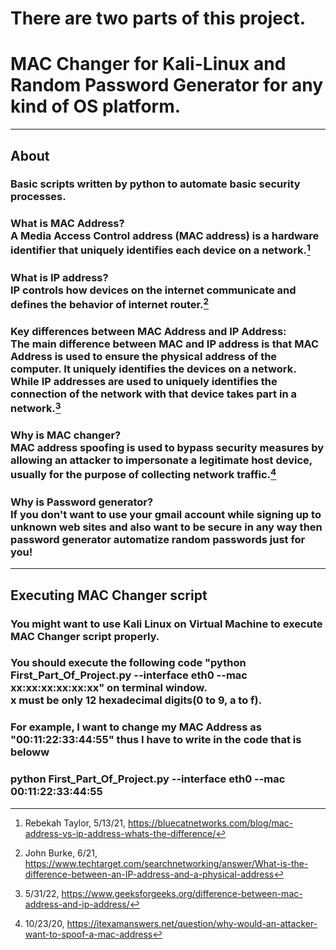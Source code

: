 # There are two parts of this project. 
# MAC Changer for Kali-Linux and Random Password Generator for any kind of OS platform.
---
## About
### Basic scripts written by python to automate basic security processes.

### What is MAC Address?<br>A Media Access Control address (MAC address) is a hardware identifier that uniquely identifies each device on a network.[^1]

### What is IP address?</b><br>IP controls how devices on the internet communicate and defines the behavior of internet router.[^2]

### Key differences between MAC Address and IP Address:<br>The main difference between MAC and IP address is that MAC Address is used to ensure the physical address of the computer. It uniquely identifies the devices on a network. While IP addresses are used to uniquely identifies the connection of the network with that device takes part in a network.[^3]

### Why is MAC changer?<br>MAC address spoofing is used to bypass security measures by allowing an attacker to impersonate a legitimate host device, usually for the purpose of collecting network traffic.[^4]

### Why is Password generator?<br> If you don't want to use your gmail account while signing up to unknown web sites and also want to be secure in any way then password generator automatize random passwords just for you!
---
## Executing MAC Changer script

### You might want to use Kali Linux on Virtual Machine to execute MAC Changer script properly.
### You should execute the following code "python First_Part_Of_Project.py --interface eth0 --mac xx:xx:xx:xx:xx:xx" on terminal window.<br> x must be only 12 hexadecimal digits(0 to 9, a to f).
### For example, I want to change my MAC Address as "00:11:22:33:44:55" thus I have to write in the code that is beloww<br> 
### python First_Part_Of_Project.py --interface eth0 --mac 00:11:22:33:44:55

[^1]: Rebekah Taylor, 5/13/21, https://bluecatnetworks.com/blog/mac-address-vs-ip-address-whats-the-difference/
[^2]: John Burke, 6/21, https://www.techtarget.com/searchnetworking/answer/What-is-the-difference-between-an-IP-address-and-a-physical-address
[^3]: 5/31/22, https://www.geeksforgeeks.org/difference-between-mac-address-and-ip-address/
[^4]: 10/23/20, https://itexamanswers.net/question/why-would-an-attacker-want-to-spoof-a-mac-address

